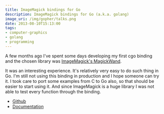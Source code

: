 ```yaml
---
title: ImageMagick bindings for Go
description: ImageMagick bindings for Go (a.k.a. golang)
image_uri: /img/gopher/talks.png
date: 2013-08-10T15:13:00
tags:
- computer-graphics
- golang
- programming
---
```


A few months ago I've spent some days developing my first cgo binding and the chosen library was 
[ImageMagick's MagickWand](http://www.imagemagick.org/script/magick-wand.php).

It was an interesting experience. It's relatively very easy to do such thing in Go. I'm still not using this binding in 
production and I hope someone can try it. I took care to port some examples from C to Go also, so that should be easier
to start using it. And since ImageMagick is a huge library I was not able to test every function through the binding.

* [Github](https://github.com/gographics/imagick)
* [Documentation](https://gowalker.org/github.com/gographics/imagick/imagick)
